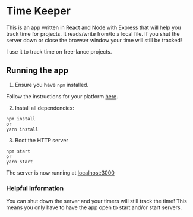 # Time Keeper

This is an app written in React and Node with Express that will help you track time for projects. It reads/write from/to
a local file. If you shut the server down or close the browser window your time will still be tracked!

I use it to track time on free-lance projects.

## Running the app

1. Ensure you have `npm` installed.

Follow the instructions for your platform [here](https://github.com/npm/npm).

2. Install all dependencies:

````
npm install
or
yarn install
````

3. Boot the HTTP server

````
npm start
or
yarn start
````

The server is now running at [localhost:3000](localhost:3000)

### Helpful Information
You can shut down the server and your timers will still track the time! This means you only have to have the app open to
start and/or start servers.
